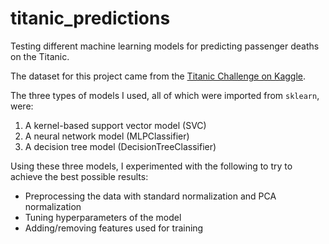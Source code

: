 # titanic_predictions
Testing different machine learning models for predicting passenger deaths on the Titanic.

The dataset for this project came from the [Titanic Challenge on Kaggle](https://www.kaggle.com/competitions/titanic).

The three types of models I used, all of which were imported from `sklearn`, were:
1. A kernel-based support vector model (SVC)
2. A neural network model (MLPClassifier)
3. A decision tree model (DecisionTreeClassifier)

Using these three models, I experimented with the following to try to achieve the best possible results:
- Preprocessing the data with standard normalization and PCA normalization
- Tuning hyperparameters of the model
- Adding/removing features used for training

